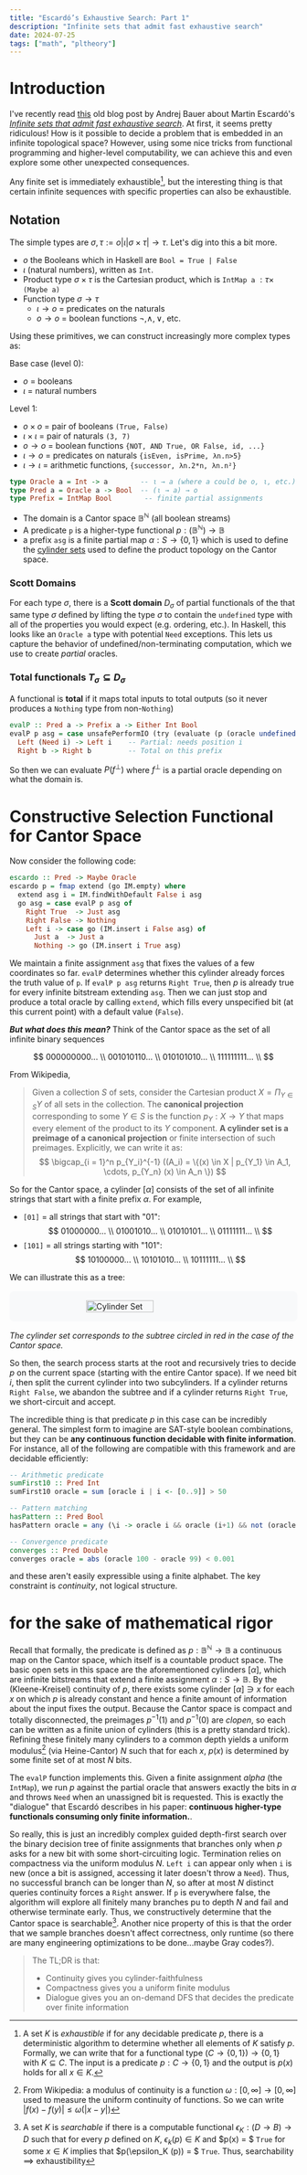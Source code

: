 ```yaml
---
title: "Escardó’s Exhaustive Search: Part 1"
description: "Infinite sets that admit fast exhaustive search"
date: 2024-07-25
tags: ["math", "pltheory"]
---
```


# Introduction

I've recently read [this](https://math.andrej.com/2007/09/28/seemingly-impossible-functional-programs/) old blog post by Andrej Bauer about Martin Escardó's [*Infinite sets that admit fast exhaustive search*](https://martinescardo.github.io/papers/exhaustive.pdf). At first, it seems pretty ridiculous! How is it possible to decide a problem that is embedded in an infinite topological space? However, using some nice tricks from functional programming and higher-level computability, we can achieve this and even explore some other unexpected consequences. 


Any finite set is immediately exhaustible[^1], but the interesting thing is that certain infinite sequences with specific properties can also be exhaustible. 

## Notation
The simple types are $\sigma, \tau := o | \iota | \sigma \times \tau | \rightarrow \tau$. Let's dig into this a bit more.
- $o$ the Booleans which in Haskell are `Bool = True | False` 
- $\iota$ (natural numbers), written as `Int`. 
- Product type $\sigma \times \tau$ is the Cartesian product, which is `IntMap a` $: \tau \times$ `(Maybe a)`
- Function type $\sigma \rightarrow \tau$
    - $\iota \rightarrow o$ = predicates on the naturals
    - $o \rightarrow o$ = boolean functions $\neg, \land, \lor$, etc.


Using these primitives, we can construct increasingly more complex types as: 

Base case (level 0): 
- $o$ = booleans
- $\iota$ = natural numbers

Level 1: 
- $o \times o$ = pair of booleans `(True, False)`
- $\iota \times \iota$ = pair of naturals `(3, 7)`
- $o \rightarrow o$ = boolean functions `{NOT, AND True, OR False, id, ...}`
- $\iota \rightarrow o$ = predicates on naturals `{isEven, isPrime, λn.n>5}`
- $\iota \rightarrow \iota$ = arithmetic functions, `{successor, λn.2*n, λn.n²}`



```haskell
type Oracle a = Int -> a        -- ι → a (where a could be o, ι, etc.)
type Pred a = Oracle a -> Bool  -- (ι → a) → o  
type Prefix = IntMap Bool        -- finite partial assignments  
```
- The domain is a Cantor space $\mathbb{B}^\mathbb{N}$ (all boolean streams)
- A predicate `p` is a higher-type functional $p: (\mathbb{B}^\mathbb{N}) \rightarrow \mathbb{B}$
- a prefix `asg` is a finite partial map $\alpha : S \rightarrow \{0, 1\}$ which is used to define the [cylinder sets](https://en.wikipedia.org/wiki/Cylinder_set) used to define the product topology on the Cantor space. 
### Scott Domains
For each type $\sigma$, there is a **Scott domain** $D_\sigma$ of partial functionals of the that same type $\sigma$ defined by lifting the type $\sigma$ to contain the `undefined` type with all of the properties you would expect (e.g. ordering, etc.). In Haskell, this looks like an `Oracle a` type with potential `Need` exceptions. This lets us capture the behavior of undefined/non-terminating computation, which we use to create *partial* oracles. 


### Total functionals $T_\sigma \subseteq D_\sigma$
A functional is **total** if it maps total inputs to total outputs (so it never produces a `Nothing` type from non-`Nothing`)

```haskell
evalP :: Pred a -> Prefix a -> Either Int Bool
evalP p asg = case unsafePerformIO (try (evaluate (p (oracle undefined asg)))) of
  Left (Need i) -> Left i    -- Partial: needs position i
  Right b -> Right b         -- Total on this prefix
```
So then we can evaluate $P(f^\perp)$ where $f^\perp$ is a partial oracle depending on what the domain is. 

# Constructive Selection Functional for Cantor Space

Now consider the following code: 
```haskell
escardo :: Pred -> Maybe Oracle
escardo p = fmap extend (go IM.empty) where
  extend asg i = IM.findWithDefault False i asg
  go asg = case evalP p asg of
    Right True  -> Just asg
    Right False -> Nothing
    Left i -> case go (IM.insert i False asg) of
      Just a  -> Just a
      Nothing -> go (IM.insert i True asg)
```

We maintain a finite assignment `asg` that fixes the values of a few coordinates so far. `evalP` determines whether this cylinder already forces the truth value of `p`. If `evalP p asg` returns `Right True`, then $p$ is already true for every infinite bitstream extending `asg`. Then we can just stop and produce a total oracle by calling `extend`, which fills every unspecified bit (at this current point) with a default value (`False`). 

***But what does this mean?*** Think of the Cantor space as the set of all infinite binary sequences

$$
    000000000... \\
    001010110... \\
    010101010... \\
    111111111... \\
$$

From Wikipedia, 
> Given a collection $S$ of sets, consider the Cartesian product $X = \Pi_{Y \in S} Y$ of all sets in the collection. The **canonical projection** corresponding to some $Y \in S$ is the function $p_Y : X \rightarrow Y$ that maps every element of the product to its $Y$ component. **A cylinder set is a preimage of a canonical projection** or finite intersection of such preimages. Explicitly, we can write it as: 
$$
\bigcap_{i = 1}^n p_{Y_i}^{-1} ((A_i) = \{(x) \in X | p_{Y_1} \in A_1, \cdots, p_{Y_n} (x) \in A_n \})
$$


So for the Cantor space, a cylinder $[\alpha]$ consists of the set of all infinite strings that start with a finite prefix $\alpha$. For example,
- `[01]` = all strings that start with "01":
$$
01000000... \\
01001010... \\
01010101... \\
01111111... \\
$$
- `[101]` = all strings starting with "101":
$$
10100000... \\
10101010... \\
10111111... \\
$$

We can illustrate this as a tree:

<div style="background-color: #f8f9fa; padding: 1rem; border-radius: 8px; margin: 1rem 0;">
  <div style="display: flex; justify-content: center;">
    <img src="/images/escardo/cylinder_set.png" alt="Cylinder Set" style="width: 50%; height: auto;" />
  </div>
</div>

*The cylinder set corresponds to the subtree circled in red in the case of the Cantor space.*

So then, the search process starts at the root and recursively tries to decide $p$ on the current space (starting with the entire Cantor space). If we need bit $i$, then split the current cylinder into two subcylinders. If a cylinder returns `Right False`, we abandon the subtree and if a cylinder returns `Right True`, we short-circuit and accept. 

The incredible thing is that predicate $p$ in this case can be incredibly general. The simplest form to imagine are SAT-style boolean combinations, but they can be **any continuous function decidable with finite information**. For instance, all of the following are compatible with this framework and are decidable efficiently: 

```haskell
-- Arithmetic predicate
sumFirst10 :: Pred Int  
sumFirst10 oracle = sum [oracle i | i <- [0..9]] > 50

-- Pattern matching
hasPattern :: Pred Bool
hasPattern oracle = any (\i -> oracle i && oracle (i+1) && not (oracle (i+2))) [0..97]

-- Convergence predicate  
converges :: Pred Double
converges oracle = abs (oracle 100 - oracle 99) < 0.001
```
and these aren't easily expressible using a finite alphabet. The key constraint is *continuity*, not logical structure. 

# for the sake of mathematical rigor
Recall that formally, the predicate is defined as $p: \mathbb{B}^\mathbb{N} \rightarrow \mathbb{B}$ a continuous map on the Cantor space, which itself is a countable product space. The basic open sets in this space are the aforementioned cylinders $[\alpha]$, which are infinite bitstreams that extend a finite assignment $\alpha : S \rightarrow \mathbb{B}$. By the (Kleene-Kreisel) continuity of $p$, there exists some cylinder $[\alpha] \ni x$ for each $x$ on which $p$ is already constant and hence a finite amount of information about the input fixes the output. Because the Cantor space is compact and totally disconnected, the preimages $p^{-1} (1)$ and $p^{-1} (0)$ are *clopen*, so each can be written as a finite union of cylinders (this is a pretty standard trick). Refining these finitely many cylinders to a common depth yields a uniform modulus[^2] (via Heine-Cantor) $N$ such that for each $x$, $p(x)$ is determined by some finite set of at most $N$ bits. 

[^2]: From Wikipedia: a modulus of continuity is a function $\omega: [0, \infty] \rightarrow [0, \infty]$ used to measure the uniform continuity of functions. So we can write $|f(x) - f(y)| \leq \omega(|x - y|)$

The `evalP` function implements this. Given a finite assignment $alpha$ (the `IntMap`), we run $p$ against the partial oracle that answers exactly the bits in $\alpha$ and throws `Need` when an unassigned bit is requested. This is exactly the "dialogue" that Escardó describes in his paper: **continuous higher-type functionals consuming only finite information.**. 

So really, this is just an incredibly complex guided depth-first search over the binary decision tree of finite assignments that branches only when $p$ asks for a new bit with some short-circuiting logic. Termination relies on compactness via the uniform modulus $N$. `Left i` can appear only when `i` is new (once a bit is assigned, accessing it later doesn't throw a `Need`). Thus, no successful branch can be longer than $N$, so after at most $N$ distinct queries continuity forces a `Right` answer. If `p` is everywhere false, the algorithm will explore all finitely many branches pu to depth $N$ and fail and otherwise terminate early. Thus, we constructively determine that the Cantor space is searchable[^3]. Another nice property of this is that the order that we sample branches doesn't affect correctness, only runtime (so there are many engineering optimizations to be done...maybe Gray codes?). 

> The TL;DR is that: 
> - Continuity gives you cylinder-faithfulness
> - Compactness gives you a uniform finite modulus
> - Dialogue gives you an on-demand DFS that decides the predicate over finite information


[^1]: A set $K$ is *exhaustible* if for any decidable predicate $p$, there is a deterministic algorithm to determine whether all elements of $K$ satisfy $p$. Formally, we can write that for a functional type $(C \rightarrow \{0, 1\}) \rightarrow \{0, 1\}$ with $K \subseteq C$. The input is a predicate $p: C \rightarrow \{0, 1\}$ and the output is $p(x)$ holds for all $x \in K$. 

[^3]: A set $K$ is *searchable* if there is a computable functional $\epsilon_K : (D \rightarrow B) \rightarrow D$ such that for every $p$ defined on $K$, $\epsilon_k (p) \in K$ and $p(x) = $ `True` for some $x \in K$ implies that $p(\epsilon_K (p)) = $ `True`. Thus, searchability $\implies$ exhaustibility 
